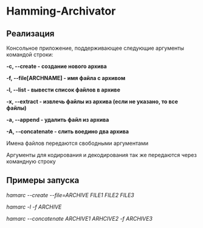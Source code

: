 # Hamming-Archivator

## Реализация

Консольное приложение, поддерживающее следующие аргументы командой строки:

**-c, --create - создание нового архива**

**-f, --file[ARCHNAME] - имя файла с архивом**

**-l, --list - вывести список файлов в архиве**

**-x, --extract - извлечь файлы из архива (если не указано, то все файлы)**

**-a, --append - удалить файл из архива**

**-A, --concatenate - слить воедино два архива**

Имена файлов передаются свободными аргументами

Аргументы для кодирования и декодирования так же передаются через командную строку

## Примеры запуска

*hamarc --create --file=ARCHIVE FILE1 FILE2 FILE3*

*hamarc -l -f ARCHIVE*

*hamarc --concatenate ARCHIVE1 ARHCIVE2 -f ARCHIVE3*
